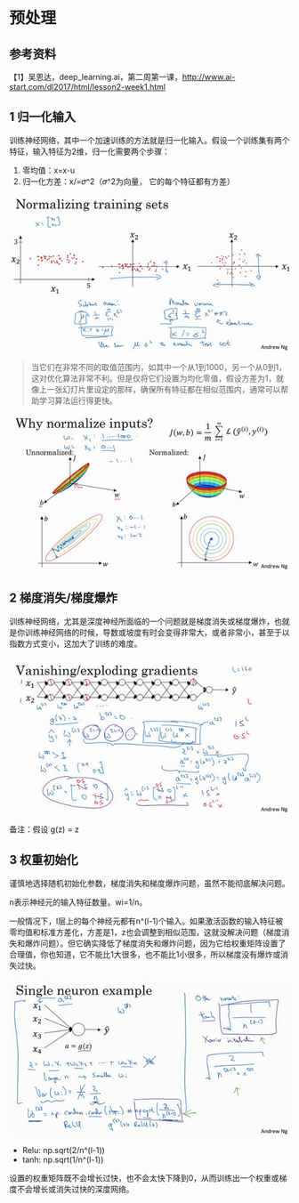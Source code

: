 # 预处理



## 参考资料

【1】吴恩达，deep_learning.ai，第二周第一课，http://www.ai-start.com/dl2017/html/lesson2-week1.html



## 1 归一化输入

训练神经网络，其中一个加速训练的方法就是归一化输入。假设一个训练集有两个特征，输入特征为2维，归一化需要两个步骤：

1. 零均值：x=x-u
2. 归一化方差：x/=𝜎^2（𝜎^2为向量， 它的每个特征都有方差）

![1.5_归一化1](./pic/1.5/1.5_归一化1.png)

> 当它们在非常不同的取值范围内，如其中一个从1到1000，另一个从0到1，这对优化算法非常不利。但是仅将它们设置为均化零值，假设方差为1，就像上一张幻灯片里设定的那样，确保所有特征都在相似范围内，通常可以帮助学习算法运行得更快。

![1.5_归一化2](./pic/1.5/1.5_归一化2.png)



## 2 梯度消失/梯度爆炸

训练神经网络，尤其是深度神经所面临的一个问题就是梯度消失或梯度爆炸，也就是你训练神经网络的时候，导数或坡度有时会变得非常大，或者非常小，甚至于以指数方式变小，这加大了训练的难度。

![1.5_梯度计算](./pic/1.5/1.5_梯度计算.png)

备注：假设 g(z) = z



## 3 权重初始化

谨慎地选择随机初始化参数，梯度消失和梯度爆炸问题，虽然不能彻底解决问题。

n表示神经元的输入特征数量。wi=1/n。

一般情况下，l层上的每个神经元都有n^(l-1)个输入。如果激活函数的输入特征被零均值和标准方差化，方差是1，z也会调整到相似范围，这就没解决问题（梯度消失和爆炸问题）。但它确实降低了梯度消失和爆炸问题，因为它给权重矩阵设置了合理值，你也知道，它不能比1大很多，也不能比1小很多，所以梯度没有爆炸或消失过快。

![1.5_权重初始化](./pic/1.5/1.5_权重初始化.png)

* Relu: np.sqrt(2/n^(l-1))
* tanh: np.sqrt(1/n^(l-1))

设置的权重矩阵既不会增长过快，也不会太快下降到0，从而训练出一个权重或梯度不会增长或消失过快的深度网络。